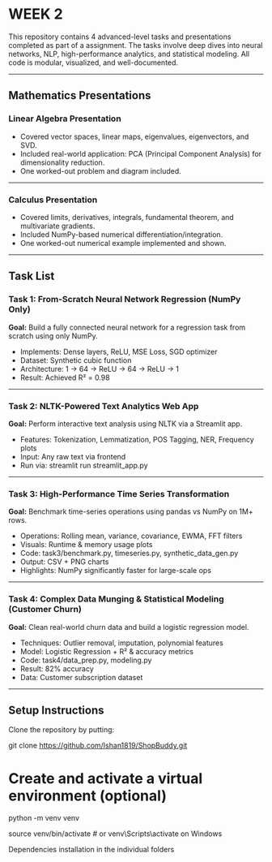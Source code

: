 # WEEK 2

This repository contains 4 advanced-level tasks and presentations completed as part of a assignment. The tasks involve deep dives into neural networks, NLP, high-performance analytics, and statistical modeling. All code is modular, visualized, and well-documented.

---


## Mathematics Presentations

### **Linear Algebra Presentation**
- Covered vector spaces, linear maps, eigenvalues, eigenvectors, and SVD.
- Included real-world application: PCA (Principal Component Analysis) for dimensionality reduction.
- One worked-out problem and diagram included.

---

### **Calculus Presentation**
- Covered limits, derivatives, integrals, fundamental theorem, and multivariate gradients.
- Included NumPy-based numerical differentiation/integration.
- One worked-out numerical example implemented and shown.


---

## Task List

### **Task 1: From-Scratch Neural Network Regression (NumPy Only)**  
**Goal:** Build a fully connected neural network for a regression task from scratch using only NumPy.  
- Implements: Dense layers, ReLU, MSE Loss, SGD optimizer  
- Dataset: Synthetic cubic function  
- Architecture: 1 → 64 → ReLU → 64 → ReLU → 1  
- Result: Achieved R² = 0.98  


---

### **Task 2: NLTK-Powered Text Analytics Web App**  
**Goal:** Perform interactive text analysis using NLTK via a Streamlit app.  
- Features: Tokenization, Lemmatization, POS Tagging, NER, Frequency plots  
- Input: Any raw text via frontend   
- Run via: streamlit run streamlit_app.py 
 

---

### **Task 3: High-Performance Time Series Transformation**  
**Goal:** Benchmark time-series operations using pandas vs NumPy on 1M+ rows.  
- Operations: Rolling mean, variance, covariance, EWMA, FFT filters  
- Visuals: Runtime & memory usage plots  
- Code: task3/benchmark.py, timeseries.py, synthetic_data_gen.py  
- Output: CSV + PNG charts  
- Highlights: NumPy significantly faster for large-scale ops

---

### **Task 4: Complex Data Munging & Statistical Modeling (Customer Churn)**  
**Goal:** Clean real-world churn data and build a logistic regression model.  
- Techniques: Outlier removal, imputation, polynomial features  
- Model: Logistic Regression + R² & accuracy metrics  
- Code: task4/data_prep.py, modeling.py
- Result: 82% accuracy  
- Data: Customer subscription dataset

---

## Setup Instructions

Clone the repository by putting:

git clone https://github.com/Ishan1819/ShopBuddy.git

# Create and activate a virtual environment (optional)

python -m venv venv

source venv/bin/activate  # or venv\Scripts\activate on Windows

Dependencies installation in the individual folders

